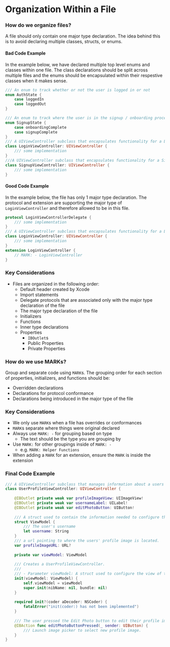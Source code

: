 # Organization Within a File
### How do we organize files?
A file should only contain one major type declaration. The idea behind this is to avoid declaring multiple classes, structs, or enums.

#### Bad Code Example

In the example below, we have declared multiple top level enums and classes within one file. The class declarations should be split across multiple files and the enums should be encapsulated within their respestive classes when it makes sense.
```swift
/// An enum to track whether or not the user is logged in or not
enum AuthState {
    case loggedIn
    case loggedOut
}

/// An enum to track where the user is in the signup / onboarding process
enum SignupState {
    case onboardingComplete
    case signupComplete
}
/// A UIViewController subclass that encapsulates functionality for a Login Screen
class LoginViewController: UIViewController {
    /// some implementation
}
///A UIViewController subclass that encapsulates functionality for a Signup Screen
class SignupViewController: UIViewController {
    /// some implementation
}
```

#### Good Code Example
In the example below, the file has only 1 major type declaration. The protocol and extension are supporting the major type of `LoginViewController` and therefore allowed to be in this file.
```swift
protocol LoginViewControllerDelegate {
    /// some implementation
}
/// A UIViewController subclass that encapsulates functionality for a Login Screen
class LoginViewController: UIViewController {
    /// some implementation
}
extension LoginViewController {
    // MARK: - LoginViewController
}
```

### Key Considerations
* Files are organized in the following order:
	* Default header created by Xcode
	* Import statements
	* Delegate protocols that are associated only with the major type declaration of the file
	* The major type declaration of the file
	* Initializers
	* Functions
	* Inner type declarations
	* Properties
		* `IBOutlet`s
		* Public Properties
		* Private Properties
	 
### How do we use MARKs?
Group and separate code using `MARK`s. The grouping order for each section of properties, initializers, and functions should be:
* Overridden declarations
* Declarations for protocol conformance
* Declarations being introduced in the major type of the file

### Key Considerations
* We only use `MARK`s when a file has overrides or conformances
* `MARK`s separate where things were original declared
* Always use `MARK: -` for grouping based on type
	* The text should be the type you are grouping by
* Use `MARK:` for other groupings inside of `MARK: -` 
	* e.g. `MARK: Helper Functions`
* When adding a `MARK` for an extension, ensure the `MARK` is inside the extension

### Final Code Example
```swift
/// A UIViewController subclass that manages information about a users' profile.
class UserProfileViewController: UIViewController {
    
    @IBOutlet private weak var profileImageView: UIImageView!
    @IBOutlet private weak var usernameLabel: UILabel!
    @IBOutlet private weak var editPhotoButton: UIButton!
    
    /// A struct used to contain the information needed to configure the view managed by the UserProfileController.
    struct ViewModel {
        /// The user's username
        let username: String
    }
    /// a url pointing to where the users' profile image is located.
    var profileImageURL: URL?
    
    private var viewModel: ViewModel
    
    /// Creates a UserProfileViewController.
    ///
    /// - Parameter viewModel: A struct used to configure the view of the controller.
    init(viewModel: ViewModel) {
        self.viewModel = viewModel
        super.init(nibName: nil, bundle: nil)
    }
    
    required init?(coder aDecoder: NSCoder) {
        fatalError("init(coder:) has not been implemented")
    }
    
    /// The user pressed the Edit Photo button to edit their profile image
    @IBAction func editPhotoButtonPressed(_ sender: UIButton) {
        /// Launch image picker to select new profile image.
    }
}
```
